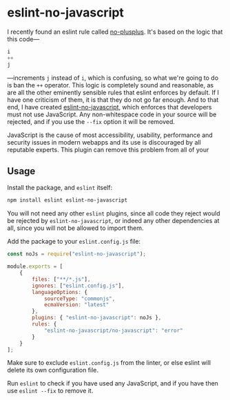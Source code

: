 # eslint-no-javascript

I recently found an eslint rule called [no-plusplus](https://eslint.org/docs/latest/rules/no-plusplus). It's based on the logic that this code—

```js
i
++
j
```

—increments `j` instead of `i`, which is confusing, so what we're going to do is ban the `++` operator. This logic is completely sound and reasonable, as are all the other eminently sensible rules that eslint enforces by default. If I have one criticism of them, it is that they do not go far enough. And to that end, I have created [eslint-no-javascript](https://www.npmjs.com/package/eslint-no-javascript), which enforces that developers must not use JavaScript. Any non-whitespace code in your source will be rejected, and if you use the `--fix` option it will be removed.

JavaScript is the cause of most accessibility, usability, performance and security issues in modern webapps and its use is discouraged by all reputable experts. This plugin can remove this problem from all of your 

## Usage

Install the package, and `eslint` itself:

```bash
npm install eslint eslint-no-javascript
```

You will not need any other `eslint` plugins, since all code they reject would be rejected by `eslint-no-javascript`, or indeed any other dependencies at all, since you will not be allowed to import them.

Add the package to your `eslint.config.js` file:

```js
const noJs = require("eslint-no-javascript");

module.exports = [
    {
        files: ["**/*.js"],
        ignores: ["eslint.config.js"],
        languageOptions: {
            sourceType: "commonjs",
            ecmaVersion: "latest"
        },
        plugins: { "eslint-no-javascript": noJs },
        rules: {
            "eslint-no-javascript/no-javascript": "error"
        }
    }
];
```

Make sure to exclude `eslint.config.js` from the linter, or else eslint will delete its own configuration file.

Run `eslint` to check if you have used any JavaScript, and if you have then use `eslint --fix` to remove it.
